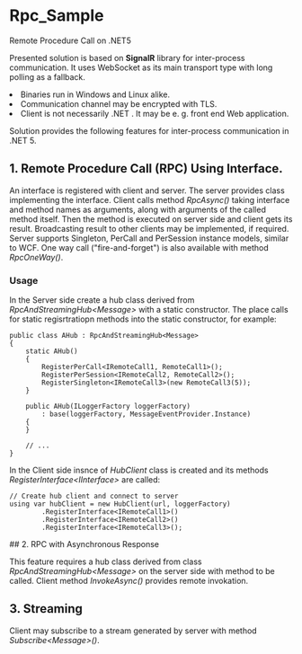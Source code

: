 # Rpc_Sample
Remote Procedure Call on .NET5

<p>
Presented solution is based on <b>SignalR</b> library for inter-process communication. It uses WebSocket as its main transport type 
with long polling as a fallback.
</p>
<p></p>
<li>Binaries run in Windows and Linux alike.</li>
<li>Communication channel may be encrypted with TLS.</li>
<li>Client is not necessarily .NET . It may be e. g. front end Web application.</li>
<p></p>
<p>
Solution provides the following features for inter-process communication in .NET 5.
</p>
<p>

## 1. Remote Procedure Call (RPC) Using Interface.
</p>
<p>
An interface is registered with client and server. 
The server provides class implementing the interface. 
Client calls method <i>RpcAsync()</i> taking interface and method names as arguments, 
along with arguments of the called method itself.
Then the method is executed on server side and client gets its result.
Broadcasting result to other clients may be implemented, if required.
Server supports Singleton, PerCall and PerSession instance models, similar to WCF.
One way call ("fire-and-forget") is also available with method <i>RpcOneWay()</i>.
</p>

### Usage
<p>
In the Server side create a hub class derived from <i>RpcAndStreamingHub&lt;Message&gt;</i> with a static constructor. 
The place calls for static regisrtratiopn methods into the static constructor, for example:

```
public class AHub : RpcAndStreamingHub<Message>
{
    static AHub() 
    {
        RegisterPerCall<IRemoteCall1, RemoteCall1>();
        RegisterPerSession<IRemoteCall2, RemoteCall2>();
        RegisterSingleton<IRemoteCall3>(new RemoteCall3(5));
    }

    public AHub(ILoggerFactory loggerFactory) 
        : base(loggerFactory, MessageEventProvider.Instance)
    {
    }
    
    // ...
}
```
</p>
<p>
In the Client side insnce of <i>HubClient</i> class is created and its methods <i>RegisterInterface&lt;IInterface&gt;</i> 
are called:

```
// Create hub client and connect to server
using var hubClient = new HubClient(url, loggerFactory)
        .RegisterInterface<IRemoteCall1>()
        .RegisterInterface<IRemoteCall2>()
        .RegisterInterface<IRemoteCall3>();
```
</p>
## 2. RPC with Asynchronous Response
</p>
<p>
This feature requires a hub class derived from class <i>RpcAndStreamingHub&lt;Message&gt;</i> on 
the server side with method to be called. Client method <i>InvokeAsync()</i> provides remote invokation.
</p>
<p>

## 3. Streaming
</p>
<p>
Client may subscribe to a stream generated by server with method <i>Subscribe&lt;Message&gt;()</i>.
</p>
<p>
</p>

